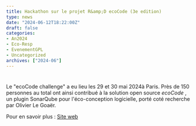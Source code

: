 ```yaml
---
title: Hackathon sur le projet R&amp;D ecoCode (3e edition)
type: news
date: "2024-06-12T18:22:00Z"
draft: false
categories:
- An2024
- Eco-Resp
- EvenementGPL
- Uncategorized
archives: ["2024-06"]
---
```


# 

Le "ecoCode challenge" a eu lieu les 29 et 30 mai 2024à Paris. Près de 150 personnes au total ont ainsi contribué à la solution open source  _ecoCode_ , un plugin SonarQube pour l'éco-conception logicielle, porté coté recherche par Olivier Le Goaër.

Pour en savoir plus : [ Site web](https://challenge.ecocode.io/)
